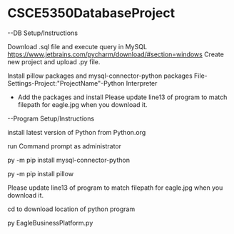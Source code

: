 # CSCE5350DatabaseProject

--DB Setup/Instructions

Download .sql file and execute query in MySQL
https://www.jetbrains.com/pycharm/download/#section=windows
Create new project and upload .py file.

Install pillow packages and mysql-connector-python packages
File-Settings-Project:"ProjectName"-Python Interpreter
+ Add the packages and install
Please update line13 of program to match filepath for eagle.jpg when you download it.




--Program Setup/Instructions 

install latest version of Python from Python.org

run Command prompt as administrator

py -m pip install mysql-connector-python

py -m pip install pillow

Please update line13 of program to match filepath for eagle.jpg when you download it. 

cd to download location of python program

py EagleBusinessPlatform.py
